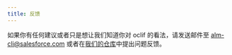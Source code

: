 ```yaml
---
title: 反馈
---
```


如果你有任何建议或者只是想让我们知道你对 oclif 的看法，请发送邮件至 alm-cli@salesforce.com 或者在[我们的仓库](https://github.com/oclif)中提出问题反馈。
